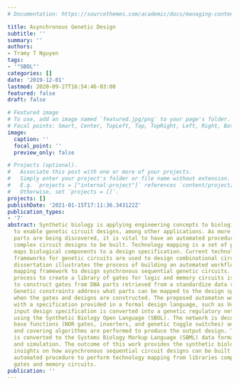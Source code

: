 ```yaml
---
# Documentation: https://sourcethemes.com/academic/docs/managing-content/

title: Asynchronous Genetic Design
subtitle: ''
summary: ''
authors:
- Tramy T Nguyen
tags:
- '"SBOL"'
categories: []
date: '2019-12-01'
lastmod: 2020-09-27T16:54:46-03:00
featured: false
draft: false

# Featured image
# To use, add an image named `featured.jpg/png` to your page's folder.
# Focal points: Smart, Center, TopLeft, Top, TopRight, Left, Right, BottomLeft, Bottom, BottomRight.
image:
  caption: ''
  focal_point: ''
  preview_only: false

# Projects (optional).
#   Associate this post with one or more of your projects.
#   Simply enter your project's folder or file name without extension.
#   E.g. `projects = ["internal-project"]` references `content/project/deep-learning/index.md`.
#   Otherwise, set `projects = []`.
projects: []
publishDate: '2021-01-15T17:11:36.343122Z'
publication_types:
- '7'
abstract: Synthetic biology is applying engineering concepts to biological processes
  to enable genetic circuit designs, among other applications. As more biological
  parts are being discovered, it is vital to have an automated procedure to allow
  complex circuit designs to be built. Technology mapping is a set of procedures that
  maps biological components to a design specification. Current technology mapping
  frameworks for genetic circuits are used to design combinational circuits. This
  dissertation illustrates the process of building an automated workflow for a technology
  mapping framework to design synchronous sequential genetic circuits. An automated
  process to create a library of gates for logic and memory circuits is described
  to construct gates from DNA parts retrieved from a standardize data repository.
  Genetic constraints address what parts can be mapped to the design specification
  when the gates and designs are constructed. The proposed automaton workflow begins
  with a specification provided in a formal design language, such as Verilog. The
  input design specification is converted into a genetic regulatory network represented
  using the Synthetic Biology Open Language (SBOL). The network is decomposed into
  base functions (NOR gates, inverters, and genetic toggle switches) and matching
  and covering algorithms are performed to produce the output design. The output design
  is converted to the Systems Biology Markup Language (SBML) data format for testing
  and simulation. The outcome of this work provides the synthetic biology community
  insights on how asynchronous sequential circuit designs can be built through an
  automated procedure to perform technology mapping from libraries composed of logic
  gates and memory circuits.
publication: ''
---
```

